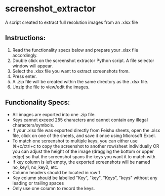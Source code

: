 # screenshot_extractor
A script created to extract full resolution images from an .xlsx file

## Instructions:
1. Read the functionality specs below and prepare your .xlsx file accordingly.
2. Double click on the screenshot extractor Python script. A file selector window will appear.
3. Select the .xlsx file you want to extract screenshots from.
4. Press enter.
5. A .zip file will be created within the same directory as the .xlsx file.
6. Unzip the file to view/edit the images.

## Functionality Specs:
- All images are exported into one .zip file.
- Keys cannot exceed 255 characters and cannot contain any illegal characters/symbols.
- If your .xlsx file was exported directly from Feishu sheets, open the .xlsx file, click on one of the sheets, and save it once using Microsoft Excel.
- To match one screenshot to multiple keys, you can either use ⌘+c/ctrl+c to copy the screenshot to another row/sheet individually OR you can adjust the height of the image (dragging the bottom or upper edge) so that the screenshot spans the keys you want it to match with.
- If key column is left empty, the exported screenshots will be named no_key1, no_key2, etc.
- Column headers should be located in row 1
- Key column should be labelled "Key", "key", "Keys", "keys" without any leading or trailing spaces
- Only use one column to record the keys.
